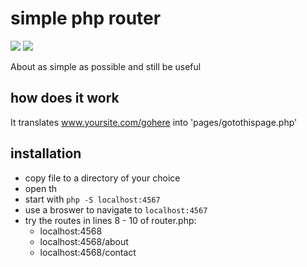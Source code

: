 # simple php router
![](https://img.shields.io/badge/licence-free-green.svg) ![](https://img.shields.io/badge/frameworks-none-green.svg)

About as simple as possible and still be useful

## how does it work

It translates www.yoursite.com/gohere into 'pages/gotothispage.php'

## installation

* copy file to a directory of your choice
* open th
* start with `php -S localhost:4567`
* use a broswer to navigate to `localhost:4567`
* try the routes in lines 8 - 10 of router.php:
	* localhost:4568
	* localhost:4568/about
	* localhost:4568/contact
